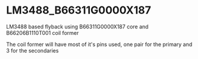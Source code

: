 # LM3488_B66311G0000X187
LM3488 based flyback using B66311G0000X187 core and B66206B1110T001 coil former

The coil former will have most of it's pins used, one pair for the primary and 3 for the secondaries
